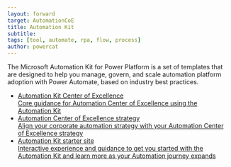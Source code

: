 ```yaml
---
layout: forward
target: AutomationCoE
title: Automation Kit
subtitle: 
tags: [tool, automate, rpa, flow, process]
author: powercat
---
```


The Microsoft Automation Kit for Power Platform is a set of templates that are designed to help you manage, govern, and scale automation platform adoption with Power Automate, based on industry best practices.

<div>
    <ul class="uk-nav uk-nav-secondary">
        <li class="uk-active"><a href="https://aka.ms/AutomationCoE"><div>Automation Kit Center of Excellence<div class="uk-nav-subtitle">Core guidance for Automation Center of Excellence using the Automation Kit</div></div></a></li>
        <li class="uk-active"><a href="https://learn.microsoft.com/power-automate/guidance/automation-kit/overview/automation-coe-strategy"><div>Automation Center of Excellence strategy<div class="uk-nav-subtitle">Align your corporate automation strategy with your Automation Center of Excellence strategy</div></div></a></li>
        <li class="uk-active"><a href="https://aka.ms/ak4pp/starter"><div>Automation Kit starter site<div class="uk-nav-subtitle">Interactive experience and guidance to get you started with the Automation Kit and learn more as your Automation journey expands</div></div></a></li>
    </ul>
</div>